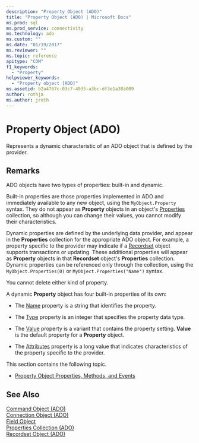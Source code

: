```yaml
---
description: "Property Object (ADO)"
title: "Property Object (ADO) | Microsoft Docs"
ms.prod: sql
ms.prod_service: connectivity
ms.technology: ado
ms.custom: ""
ms.date: "01/19/2017"
ms.reviewer: ""
ms.topic: reference
apitype: "COM"
f1_keywords: 
  - "Property"
helpviewer_keywords: 
  - "Property object [ADO]"
ms.assetid: b2a4767c-03c7-4935-a3bc-df3e1a38a009
author: rothja
ms.author: jroth
---
```

# Property Object (ADO)
Represents a dynamic characteristic of an ADO object that is defined by the provider.  
  
## Remarks  
 ADO objects have two types of properties: built-in and dynamic.  
  
 Built-in properties are those properties implemented in ADO and immediately available to any new object, using the `MyObject.Property` syntax. They do not appear as **Property** objects in an object's [Properties](./properties-collection-ado.md) collection, so although you can change their values, you cannot modify their characteristics.  
  
 Dynamic properties are defined by the underlying data provider, and appear in the **Properties** collection for the appropriate ADO object. For example, a property specific to the provider may indicate if a [Recordset](./recordset-object-ado.md) object supports transactions or updating. These additional properties will appear as **Property** objects in that **Recordset** object's **Properties** collection. Dynamic properties can be referenced only through the collection, using the `MyObject.Properties(0)` or `MyObject.Properties("Name")` syntax.  
  
 You cannot delete either kind of property.  
  
 A dynamic **Property** object has four built-in properties of its own:  
  
-   The [Name](./name-property-ado.md) property is a string that identifies the property.  
  
-   The [Type](./type-property-ado.md) property is an integer that specifies the property data type.  
  
-   The [Value](./value-property-ado.md) property is a variant that contains the property setting. **Value** is the default property for a **Property** object.  
  
-   The [Attributes](./attributes-property-ado.md) property is a long value that indicates characteristics of the property specific to the provider.  
  
 This section contains the following topic.  
  
-   [Property Object Properties, Methods, and Events](./property-object-properties-methods-and-events.md)  
  
## See Also  
 [Command Object (ADO)](./command-object-ado.md)   
 [Connection Object (ADO)](./connection-object-ado.md)   
 [Field Object](./field-object.md)   
 [Properties Collection (ADO)](./properties-collection-ado.md)   
 [Recordset Object (ADO)](./recordset-object-ado.md)